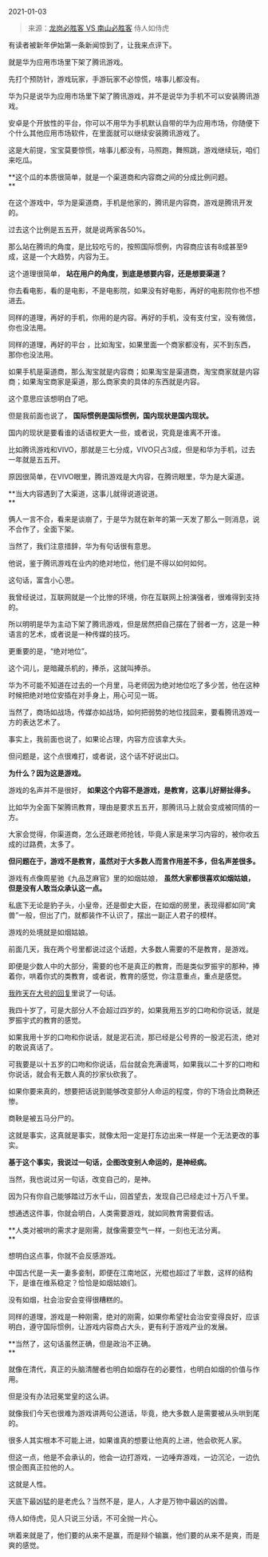 2021-01-03

> 来源：[龙岗必胜客 VS 南山必胜客](http://mp.weixin.qq.com/s?__biz=MzU3NDc5Nzc0NQ==&mid=2247498239&idx=1&sn=4b0c49a3afbee84c8647271ad8f3c38b&chksm=fd2e5b21ca59d237d2c975a21c3c79f8b58e959247ce350bad471860e6ee96e864672dbce0c4&scene=27#wechat_redirect)
> 侍人如侍虎

有读者被新年伊始第一条新闻惊到了，让我来点评下。

  

就是华为应用市场里下架了腾讯游戏。  

  

先打个预防针，游戏玩家，手游玩家不必惊慌，啥事儿都没有。  

  

华为只是说华为应用市场里下架了腾讯游戏，并不是说华为手机不可以安装腾讯游戏。  

  

安卓是个开放性的平台，你可以不用华为手机默认自带的华为应用市场，你随便下个什么其他应用市场软件，在里面就可以继续安装腾讯游戏了。  

  

这是大前提，宝宝莫要惊慌，啥事儿都没有，马照跑，舞照跳，游戏继续玩，咱们来吃瓜。

  

 **这个瓜的本质很简单，就是一个渠道商和内容商之间的分成比例问题。  
**

  

在这个游戏中，华为是渠道商，手机是他家的，腾讯是内容商，游戏是腾讯开发的。

  

过去这个比例是五五开，就是说两家各50%。  

  

那么站在腾讯的角度，是比较吃亏的，按照国际惯例，内容商应该有8成甚至9成，这是一个大趋势，内容为王。  

  

这个道理很简单， **站在用户的角度，到底是想要内容，还是想要渠道？**  

  

你去看电影，看的是电影，不是电影院，如果没有好电影，再好的电影院你也不想进去。  

  

同样的道理，再好的手机，你用的是内容。再好的手机，没有支付宝，没有微信，你也没法用。

  

同样的道理，再好的平台 ，比如淘宝，如果里面一个商家都没有，买不到东西，那你也没法用。

  

如果手机是渠道商，那么淘宝就是内容商；如果淘宝是渠道商，淘宝商家就是内容商；如果淘宝商家是渠道，那么商家卖的具体的东西就是内容。  

  

这个意思应该想明白了吧。

  

但是我前面也说了， **国际惯例是国际惯例，国内现状是国内现状。**  

  

国内的现状是要看谁的话语权更大一些，或者说，究竟是谁离不开谁。  

  

比如腾讯游戏和VIVO，那就是三七分成，VIVO只占3成，但是和华为手机，过去一年就是五五开。  

  

原因很简单，在VIVO眼里，腾讯游戏是大内容，在腾讯眼里，华为是大渠道。

  

 **当大内容遇到了大渠道，这事儿就得说道说道。  
**

  

俩人一言不合，看来是谈崩了，于是华为就在新年的第一天发了那么一则消息，说不合作了，全面下架。

  

当然了，我们注意措辞，华为有句话很有意思。  

  

他说，鉴于腾讯游戏在业内的绝对地位，他们是不得以如何如何。

  

这句话，富含小心思。

  

我曾经说过，互联网就是一个比惨的环境，你在互联网上扮演强者，很难得到支持的。

  

所以明明是华为主动下架了腾讯游戏，但是居然把自己摆在了弱者一方，这是一种语言的艺术，或者说是一种传媒的技巧。  

  

更重要的是，“绝对地位”。  

  

这个词儿，是暗藏杀机的，捧杀，这就叫捧杀。

  

华为不可能不知道在过去的一个月里，马老师因为绝对地位吃了多少苦，他在这种时候把绝对地位安插在对手身上，用心可见一斑。  

  

当然了，商场如战场，传媒亦如战场，如何把弱势的地位找回来，要看腾讯游戏一方的表达艺术了。  

  

事实上，我前面也说了，如果论占理，内容方应该拿大头。  

  

但问题是，这个点很难打，或者说，这个话不好说出口。

  

 **为什么？因为这是游戏。**

  

游戏的名声并不是很好， **如果这个内容不是游戏，是教育，这事儿好掰扯得多。**

  

比如华为全面下架腾讯教育，理由是要求五五开，那腾讯马上就会变成被同情的一方。

  

大家会觉得，你渠道商，怎么还跟老师抢钱，毕竟人家是来学习内容的，被你收五成的过路费，太多了。

  

 **但问题在于，游戏不是教育，虽然对于大多数人而言作用差不多，但名声差很多。**

  

游戏有点像周星驰《九品芝麻官》里的如烟姑娘， **虽然大家都很喜欢如烟姑娘，但是没有人敢当众承认这一点。**  

  

私底下无论是豹子头，小皇帝，还是御史大臣，在如烟的房里，表现得都如同“禽兽”一般，但出了门，就都装作不认识了，摆出一副正人君子的模样。  

  

游戏的处境就是如烟姑娘。

  

前面几天，我在两个号里都说过这个话题，大多数人需要的不是教育，是游戏。  

  

即便是少数人中的大部分，需要的也不是真正的教育，而是类似罗振宇的那种，捧着你，哄着你式的类教育，或者说，教育的感觉，你注意重点，重点是感觉。

  

[我昨天在大号的回复](https://mp.weixin.qq.com/s?__biz=MzU0MjYwNDU2Mw==&mid=2247495528&idx=1&sn=a3df6e1bd41c03b1e5853595b29f58d6&chksm=fb1a8314cc6d0a02e896ddb7ba2b591e85a9787d7712f7453f35388ace45844f462c305fa99f&token=795616143&lang=zh_CN&scene=21#wechat_redirect)里说了一句话。  

  

我四十岁了，可是大部分人不会超过四岁的，如果我用五岁的口吻和你说话，就是罗振宇式的教育的感觉。  

  

如果我用十岁的口吻和你说话，就是泥石流，那已经是公号界的一股泥石流，绝对的敢说真话了。

  

可我要是以十五岁的口吻和你说话，后台就会充满谩骂，如果我以二十岁的口吻和你说话，就会有无数人真的抄家伙砍我了。  

  

如果你要来真的，想要把话说到能够改变部分人命运的程度，你的下场会比商鞅还惨。  

  

商鞅是被五马分尸的。  

  

这就是事实，这真就是事实，就像太阳一定是打东边出来一样是一个无法更改的事实。  

  

 **基于这个事实，我说过一句话，企图改变别人命运的，是神经病。**

  

当然，我也说过另一句话，改变自己的，是神。  

  

因为只有你自己能够踏过万水千山，回首望去，发现自己已经走过十万八千里。  

  

想通透这件事，你就会明白，人类需要游戏，就如同教育需要假话。  

  

 **人类对被哄的需求才是刚需，就像需要空气一样，一刻也无法分离。  
**

  

想明白这点事，你就不会反感游戏。  

  

中国古代是一夫一妻多妾制，即便在江南地区，光棍也超过了半数，这样的结构下，是谁在维系稳定？恰恰是如烟姑娘们。

  

没有如烟，社会治安会变得很糟糕的。  

  

同样的道理，游戏是一种刚需，绝对的刚需，如果你希望社会治安变得良好，应该明白，遵守国际惯例，让游戏内容商占大头，更有利于游戏产业的发展。

  

 **当然了，这句话虽然正确，但是政治不正确。  
**

  

就像在清代，真正的头脑清醒者也明白如烟存在的必要性，也明白如烟的价值与作用。  

  

但是没有办法冠冕堂皇的这么讲。  

  

就像我们今天也很难为游戏讲两句公道话，毕竟，绝大多数人是需要被从头哄到尾的。

  

很多人其实根本不可能上进，如果谁真的想要让他真的上进，他会砍死人家。

  

但这一点，他是不会承认的，他会一边打游戏，一边唾弃游戏，一边沉沦，一边仇恨企图真正拉他的人。

  

这就是人性。

  

天底下最凶猛的是老虎么？当然不是，是人，人才是万物中最凶的凶兽。  

  

侍人如侍虎，见人只说三分话，不可全抛一片心。

  

哄着来就是了，他们要的从来不是赢，而是辩个输赢，他们要的从来不是爽，而是爽的感觉。

